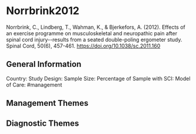 # Norrbrink2012
Norrbrink, C., Lindberg, T., Wahman, K., & Bjerkefors, A. (2012). Effects of an exercise programme on musculoskeletal and neuropathic pain after spinal cord injury--results from a seated double-poling ergometer study. Spinal Cord, 50(6), 457-461. https://doi.org/10.1038/sc.2011.160 

## General Information
Country: 
Study Design: 
Sample Size: 
Percentage of Sample with SCI:
Model of Care: #management 

## Management Themes


## Diagnostic Themes
